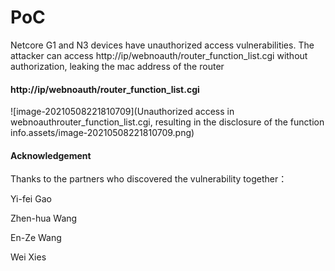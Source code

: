 # PoC

Netcore G1 and N3 devices have unauthorized access vulnerabilities. The attacker can access http://ip/webnoauth/router_function_list.cgi without authorization, leaking the mac address of the router

#### http://ip/webnoauth/router_function_list.cgi

![image-20210508221810709](Unauthorized access in webnoauthrouter_function_list.cgi, resulting in the disclosure of the function info.assets/image-20210508221810709.png)











#### Acknowledgement

Thanks to the partners who discovered the vulnerability together：

Yi-fei Gao

Zhen-hua Wang

En-Ze Wang

Wei Xies